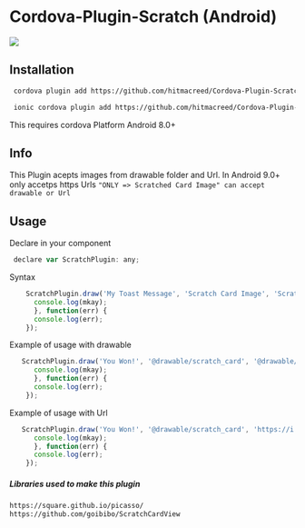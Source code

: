 # Cordova-Plugin-Scratch (Android)
![](plugin.gif)


## Installation

```sh
 cordova plugin add https://github.com/hitmacreed/Cordova-Plugin-Scratch.git 
```

```sh
 ionic cordova plugin add https://github.com/hitmacreed/Cordova-Plugin-Scratch.git
```

This requires cordova Platform Android 8.0+

## Info

This Plugin acepts images from drawable folder and Url.
In Android 9.0+ only accetps https Urls
`"ONLY => Scratched Card Image" can accept drawable or Url`
 
## Usage

 Declare in your component
```javascript
 declare var ScratchPlugin: any;
```
 Syntax
```javascript
    ScratchPlugin.draw('My Toast Message', 'Scratch Card Image', 'Scratched Card Image', 'My Title Card', 'My Title Color Hex', 'My Background', function(mkay) {
      console.log(mkay);
      }, function(err) {
      console.log(err);
    });
```

 Example of usage with drawable
```javascript
   ScratchPlugin.draw('You Won!', '@drawable/scratch_card', '@drawable/winner', 'Scratch to Win', '#ffffe6', '@drawable/background', function(mkay) {
      console.log(mkay);
      }, function(err) {
      console.log(err);
    });
```

 Example of usage with Url
```javascript
   ScratchPlugin.draw('You Won!', '@drawable/scratch_card', 'https://i.imgur.com/DvpvklR.png', 'Scratch to Win', '#ffffe6', '@drawable/background', function(mkay) {
      console.log(mkay);
      }, function(err) {
      console.log(err);
    });
```

##### Libraries used to make this plugin

```sh
https://square.github.io/picasso/
https://github.com/goibibo/ScratchCardView
```
